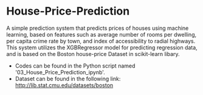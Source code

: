 # House-Price-Prediction
A simple prediction system that predicts prices of houses using machine learning, based on features such as average number of rooms per dwelling, per capita crime rate by town, and index of accessibility to radial highways. This system utilizes the XGBRegressor model for predicting regression data, and is based on the Boston house-price Dataset in scikit-learn libary.
- Codes can be found in the Python script named '03_House_Price_Prediction_ipynb'.
- Dataset can be found in the following link: http://lib.stat.cmu.edu/datasets/boston
